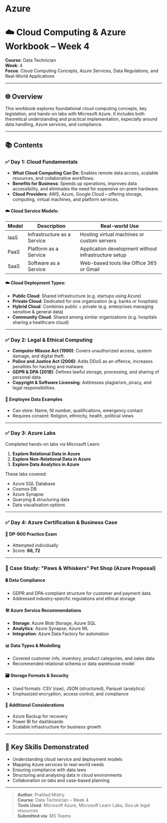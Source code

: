# Azure

# ☁️ Cloud Computing & Azure Workbook – Week 4

**Course**: Data Technician  
**Week**: 4  
**Focus**: Cloud Computing Concepts, Azure Services, Data Regulations, and Real-World Applications

---

## 🌐 Overview

This workbook explores foundational cloud computing concepts, key legislation, and hands-on labs with Microsoft Azure. It includes both theoretical understanding and practical implementation, especially around data handling, Azure services, and compliance.

---

## 📚 Contents

### ✅ Day 1: Cloud Fundamentals

- **What Cloud Computing Can Do**: Enables remote data access, scalable resources, and collaborative workflows.
- **Benefits for Business**: Speeds up operations, improves data accessibility, and eliminates the need for expensive on-prem hardware.
- **Cloud Providers**: AWS, Azure, Google Cloud – offering storage, computing, virtual machines, and platform services.

#### ☁️ Cloud Service Models:
| Model | Description | Real-world Use |
|-------|-------------|----------------|
| IaaS  | Infrastructure as a Service | Hosting virtual machines or custom servers |
| PaaS  | Platform as a Service | Application development without infrastructure setup |
| SaaS  | Software as a Service | Web-based tools like Office 365 or Gmail |

#### ☁️ Cloud Deployment Types:
- **Public Cloud**: Shared infrastructure (e.g. startups using Azure)
- **Private Cloud**: Dedicated for one organization (e.g. banks or hospitals)
- **Hybrid Cloud**: Combines public + private (e.g. enterprises managing sensitive & general data)
- **Community Cloud**: Shared among similar organizations (e.g. hospitals sharing a healthcare cloud)

---

### ✅ Day 2: Legal & Ethical Computing

- **Computer Misuse Act (1990)**: Covers unauthorized access, system damage, and digital theft.
- **Police and Justice Act (2006)**: Adds DDoS as an offence, increases penalties for hacking and malware.
- **GDPR & DPA (2018)**: Defines lawful storage, processing, and sharing of personal data.
- **Copyright & Software Licensing**: Addresses plagiarism, piracy, and legal responsibilities.

#### 🔐 Employee Data Examples
- Can store: Name, NI number, qualifications, emergency contact
- Requires consent: Religion, ethnicity, health, political views

---

### ✅ Day 3: Azure Labs

Completed hands-on labs via Microsoft Learn:
1. **Explore Relational Data in Azure**  
2. **Explore Non-Relational Data in Azure**  
3. **Explore Data Analytics in Azure**

These labs covered:
- Azure SQL Database
- Cosmos DB
- Azure Synapse
- Querying & structuring data
- Data visualisation options

---

### ✅ Day 4: Azure Certification & Business Case

#### 🧪 DP-900 Practice Exam  
- Attempted individually
- Score: **66, 72**

---

### 🐾 Case Study: "Paws & Whiskers" Pet Shop (Azure Proposal)

#### 🔒 Data Compliance
- GDPR and DPA-compliant structure for customer and payment data
- Addressed industry-specific regulations and ethical storage

#### 🛠 Azure Service Recommendations
- **Storage**: Azure Blob Storage, Azure SQL
- **Analytics**: Azure Synapse, Azure ML
- **Integration**: Azure Data Factory for automation

#### 📊 Data Types & Modelling
- Covered customer info, inventory, product categories, and sales data
- Recommended relational schema or data warehouse model

#### 🗃 Storage Formats & Security
- Used formats: CSV (raw), JSON (structured), Parquet (analytics)
- Emphasized encryption, access control, and compliance

#### 🔁 Additional Considerations
- Azure Backup for recovery
- Power BI for dashboards
- Scalable infrastructure for business growth

---

## 📌 Key Skills Demonstrated

- Understanding cloud service and deployment models
- Mapping Azure services to real-world needs
- Ensuring compliance with data laws
- Structuring and analysing data in cloud environments
- Collaboration on labs and case-based planning

---

> **Author**: Prahlad Mistry  
> **Course**: Data Technician – Week 4  
> **Tools Used**: Microsoft Azure, Microsoft Learn Labs, Gov.uk legal resources  
> **Submitted via**: MS Teams
